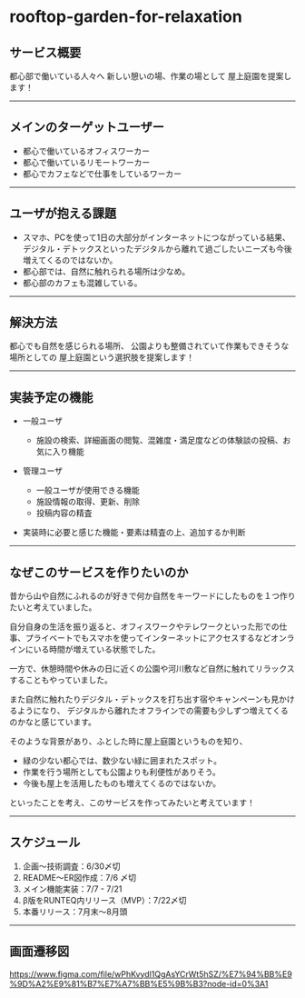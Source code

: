# rooftop-garden-for-relaxation

## サービス概要
都心部で働いている人々へ
新しい憩いの場、作業の場として
屋上庭園を提案します！
___

## メインのターゲットユーザー
- 都心で働いているオフィスワーカー
- 都心で働いているリモートワーカー
- 都心でカフェなどで仕事をしているワーカー

___
## ユーザが抱える課題
- スマホ、PCを使って1日の大部分がインターネットにつながっている結果、デジタル・デトックスといったデジタルから離れて過ごしたいニーズも今後増えてくるのではないか。
- 都心部では、自然に触れられる場所は少なめ。
- 都心部のカフェも混雑している。
___
## 解決方法
都心でも自然を感じられる場所、
公園よりも整備されていて作業もできそうな場所としての
屋上庭園という選択肢を提案します！
___
## 実装予定の機能
- 一般ユーザ
  - 施設の検索、詳細画面の閲覧、混雑度・満足度などの体験談の投稿、お気に入り機能

- 管理ユーザ
  - 一般ユーザが使用できる機能
  - 施設情報の取得、更新、削除
  - 投稿内容の精査

- 実装時に必要と感じた機能・要素は精査の上、追加するか判断
___
## なぜこのサービスを作りたいのか
昔から山や自然にふれるのが好きで何か自然をキーワードにしたものを１つ作りたいと考えていました。

自分自身の生活を振り返ると、オフィスワークやテレワークといった形での仕事、プライベートでもスマホを使ってインターネットにアクセスするなどオンラインにいる時間が増えている状態でした。

一方で、休憩時間や休みの日に近くの公園や河川敷など自然に触れてリラックスすることもやっていました。

また自然に触れたりデジタル・デトックスを打ち出す宿やキャンペーンも見かけるようになり、
デジタルから離れたオフラインでの需要も少しずつ増えてくるのかなと感じています。

そのような背景があり、ふとした時に屋上庭園というものを知り、
- 緑の少ない都心では、数少ない緑に囲まれたスポット。
- 作業を行う場所としても公園よりも利便性がありそう。
- 今後も屋上を活用したものも増えてくるのではないか。

といったことを考え、このサービスを作ってみたいと考えています！
___
## スケジュール

1. 企画〜技術調査：6/30〆切
2. README〜ER図作成：7/6 〆切
3. メイン機能実装：7/7 - 7/21
4. β版をRUNTEQ内リリース（MVP）：7/22〆切
5. 本番リリース：7月末〜8月頭
___

## 画面遷移図
https://www.figma.com/file/wPhKvydl1QgAsYCrWt5hSZ/%E7%94%BB%E9%9D%A2%E9%81%B7%E7%A7%BB%E5%9B%B3?node-id=0%3A1
